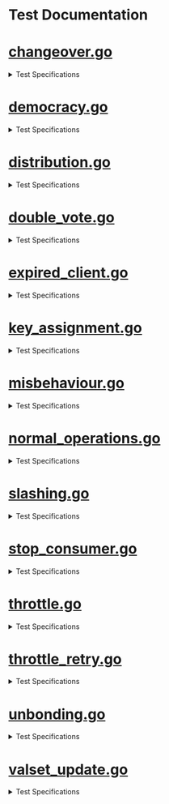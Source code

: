 # Test Documentation

# [changeover.go](../../tests/integration/changeover.go) 
<details><summary> Test Specifications </summary>

| Function | Short Description |
|----------|-------------------|
 [TestRecycleTransferChannel](../../tests/integration/changeover.go#L17) | TestRecycleTransferChannel tests that an existing transfer channel can be reused when transitioning from a standalone to a consumer chain.<details><summary>Details</summary>The test case:<br>* sets up a provider chain and a standalone chain<br>* creates a connection between the two chains<br>* creates a transfer channel between the two chains<br>* transitions the standalone chain to a consumer chain<br>* confirms that no extra transfer channel is created, thus only one transfer channel and one CCV channel exist.</details> |
</details>

# [democracy.go](../../tests/integration/democracy.go) 
<details><summary> Test Specifications </summary>

| Function | Short Description |
|----------|-------------------|
 [TestDemocracyRewardsDistribution](../../tests/integration/democracy.go#L78) | TestDemocracyRewardsDistribution checks that rewards to democracy representatives, community pool, and provider redistribution account are done correctly.<details><summary>Details</summary>* Set up a democracy consumer chain.<br>* Create a new block.<br>* Check that rewards to democracy representatives, community pool, and provider redistribution account are distributed in the right proportions.</details> |
 [TestDemocracyGovernanceWhitelisting](../../tests/integration/democracy.go#L194) | TestDemocracyGovernanceWhitelisting checks that only whitelisted governance proposals can be executed on democracy consumer chains.<details><summary>Details</summary>For context, see the whitelist for proposals in app/consumer-democracy/proposals_whitelisting.go.<br>* Set up a democracy consumer chain.<br>* Submit a proposal containing changes to the auth and mint module parameters.<br>* Check that the proposal is not executed, since the change to the auth module is not whitelisted.<br>* Submit a proposal containing changes *only* to the mint module parameters.<br>* Check that the proposal is executed, since the change to the mint module is whitelisted.<br>* Submit a proposal containing changes *only* to the auth module parameters.<br>* Check that again, the proposal is not executed, since the change to the auth module is not whitelisted.</details> |
 [TestDemocracyMsgUpdateParams](../../tests/integration/democracy.go#L294) | TestDemocracyMsgUpdateParams checks that the consumer parameters can be updated through a governance proposal.<details><summary>Details</summary>* Set up a democracy consumer chain.<br>* Submit a proposal containing changes to the consumer module parameters.<br>* Check that the proposal is executed, and the parameters are updated.</details> |
</details>

# [distribution.go](../../tests/integration/distribution.go) 
<details><summary> Test Specifications </summary>

| Function | Short Description |
|----------|-------------------|
 [TestRewardsDistribution](../../tests/integration/distribution.go#L32) | TestRewardsDistribution tests the distribution of rewards from the consumer chain to the provider chain.<details><summary>Details</summary>* Set up a provider and consumer chain and completes the channel initialization.<br>* Send tokens into the FeeCollector on the consumer chain,<br>and check that these tokens distributed correctly across the provider and consumer chain.<br>* Check that the tokens are distributed purely on the consumer chain,<br>then advance the block height to make the consumer chain send a packet with rewards to the provider chain.<br>* Don't whitelist the consumer denom, so that the tokens stay in the ConsumerRewardsPool on the provider chain.</details> |
 [TestSendRewardsRetries](../../tests/integration/distribution.go#L190) | TestSendRewardsRetries tests that failed reward transmissions are retried every BlocksPerDistributionTransmission blocks<details><summary>Details</summary>* Set up a provider and consumer chain and complete the channel initialization.<br>* Fill the fee pool on the consumer chain, then corrupt the transmission channel<br>and try to send rewards to the provider chain, which should fail.<br>* Advance the block height to trigger a retry of the reward transmission, and confirm that this time, the transmission is successful.</details> |
 [TestEndBlockRD](../../tests/integration/distribution.go#L272) | TestEndBlockRD tests that the last transmission block height is correctly updated after the expected number of block have passed.<details><summary>Details</summary>* Set up CCV and transmission channels between the provider and consumer chains.<br>* Fill the fee pool on the consumer chain, prepare the system for reward<br>distribution, and optionally corrupt the transmission channel to simulate failure scenarios.<br>* After advancing the block height, verify whether the LBTH is updated correctly<br>and if the escrow balance changes as expected.<br>* Check that the IBC transfer states are discarded if the reward distribution<br>to the provider has failed.<br><br>Note: this method is effectively a unit test for EndBLockRD(), but is written as an integration test to avoid excessive mocking.</details> |
 [TestSendRewardsToProvider](../../tests/integration/distribution.go#L395) | TestSendRewardsToProvider is effectively a unit test for SendRewardsToProvider(), but is written as an integration test to avoid excessive mocking.<details><summary>Details</summary>* Set up CCV and transmission channels between the provider and consumer chains.<br>* Verify the SendRewardsToProvider() function under various scenarios and checks if the<br>function handles each scenario correctly by ensuring the expected number of token transfers.</details> |
 [TestIBCTransferMiddleware](../../tests/integration/distribution.go#L542) | TestIBCTransferMiddleware tests the logic of the IBC transfer OnRecvPacket callback.<details><summary>Details</summary>* Set up IBC and transfer channels.<br>* Simulate various scenarios of token transfers from the provider chain to<br>the consumer chain, and evaluate how the middleware processes these transfers.<br>* Ensure that token transfers are handled correctly and rewards are allocated as expected.</details> |
 [TestAllocateTokens](../../tests/integration/distribution.go#L736) | TestAllocateTokens is a happy-path test of the consumer rewards pool allocation to opted-in validators and the community pool.<details><summary>Details</summary>* Set up a provider chain and multiple consumer chains, and initialize the channels between them.<br>* Fund the consumer rewards pools on the provider chain and allocate rewards to the consumer chains.<br>* Begin a new block to cause rewards to be distributed to the validators and the community pool,<br>and check that the rewards are allocated as expected.</details> |
 [TestAllocateTokensToConsumerValidators](../../tests/integration/distribution.go#L883) | TestAllocateTokensToConsumerValidators tests the allocation of tokens to consumer validators.<details><summary>Details</summary>* The test exclusively uses the provider chain.<br>* Set up a current set of consumer validators, then call the AllocateTokensToConsumerValidators<br>function to allocate a number of tokens to the validators.<br>* Check that the expected number of tokens were allocated to the validators.<br>* The test covers the following scenarios:<br>  - The tokens to be allocated are empty<br>  - The consumer validator set is empty<br>  - The tokens are allocated to a single validator<br>  - The tokens are allocated to multiple validators</details> |
 [TestAllocateTokensToConsumerValidatorsWithDifferentValidatorHeights](../../tests/integration/distribution.go#L1028) | TestAllocateTokensToConsumerValidatorsWithDifferentValidatorHeights tests AllocateTokensToConsumerValidators test with consumer validators that have different heights.<details><summary>Details</summary>* Set up a context where the consumer validators have different join heights and verify that rewards are<br>correctly allocated only to validators who have been active long enough.<br>* Ensure that rewards are evenly distributed among eligible validators, that validators<br>can withdraw their rewards correctly, and that no rewards are allocated to validators<br>who do not meet the required join height criteria.<br>* Confirm that validators that have been consumer validators for some time receive rewards,<br>while validators that recently became consumer validators do not receive rewards.</details> |
 [TestMultiConsumerRewardsDistribution](../../tests/integration/distribution.go#L1148) | TestMultiConsumerRewardsDistribution tests the rewards distribution of multiple consumers chains.<details><summary>Details</summary>* Set up multiple consumer and transfer channels and verify the distribution of rewards from<br>various consumer chains to the provider's reward pool.<br>* Ensure that the consumer reward pools are correctly populated<br>and that rewards are properly transferred to the provider.<br>* Checks that the provider's reward pool balance reflects the accumulated<br>rewards from all consumer chains after processing IBC transfer packets and relaying<br>committed packets.</details> |
</details>

# [double_vote.go](../../tests/integration/double_vote.go) 
<details><summary> Test Specifications </summary>

| Function | Short Description |
|----------|-------------------|
 [TestHandleConsumerDoubleVoting](../../tests/integration/double_vote.go#L23) | TestHandleConsumerDoubleVoting tests the handling of double voting evidence from the consumer chain.<details><summary>Details</summary>* Set up a CCV channel.<br>* Create various double voting scenarios and submit those to the provider chain.<br>* Check if the provider chain correctly processes the evidence, jail and tombstone validators as needed, and apply the<br>correct slashing penalties.<br>* Verify that invalid evidence is properly rejected and does not result in incorrect penalties.</details> |
 [TestHandleConsumerDoubleVotingSlashesUndelegationsAndRelegations](../../tests/integration/double_vote.go#L283) | TestHandleConsumerDoubleVotingSlashesUndelegationsAndRelegations tests the handling of double voting evidence from the consumer chain and checks if slashing, undelegations, and redelegations are correctly processed.<details><summary>Details</summary>* Set up a CCV channel.<br>* Create various double voting scenarios and submit those to the provider chain.<br>* Verify that the evidence is processed correctly.<br>* Ensure that the provider chain slashes the validator appropriately, and that it handles undelegations and redelegations accurately.<br>* Confirm that the validator’s staking status reflects these actions.<br>* Check if the slashing penalties are applied correctly and update the validator’s balance and delegations as expected.</details> |
</details>

# [expired_client.go](../../tests/integration/expired_client.go) 
<details><summary> Test Specifications </summary>

| Function | Short Description |
|----------|-------------------|
 [TestVSCPacketSendExpiredClient](../../tests/integration/expired_client.go#L29) | TestVSCPacketSendExpiredClient tests queueing of VSCPackets when the consumer client is expired.<details><summary>Details</summary>* Set up a CCV channel and expire the client on consumer chain.<br>* Bond tokens to provider, send CCV packet to consumer and check pending packets.<br>* While the consumer client is expired (or inactive for some reason) all packets will be queued.<br>* The packet sending and checks are then repeated.<br>* More tokens are bonded on provider to change validator powers.<br>* Upgrade expired client to the consumer and all packets are cleared once the consumer client is established.</details> |
 [TestConsumerPacketSendExpiredClient](../../tests/integration/expired_client.go#L99) | TestConsumerPacketSendExpiredClient tests the consumer sending packets when the provider client is expired.<details><summary>Details</summary>* Set up a CCV channel and bond tokens on provider.<br>* Send CCV packet to consumer and rebond tokens on provider.<br>* Check for pending VSC packets and relay all VSC packets to consumer.<br>* The provider client is then expired.<br>* Confirm that while the provider client is expired all packets will be queued and then cleared<br>once the provider client is upgraded.</details> |
</details>

# [key_assignment.go](../../tests/integration/key_assignment.go) 
<details><summary> Test Specifications </summary>

| Function | Short Description |
|----------|-------------------|
 [TestKeyAssignment](../../tests/integration/key_assignment.go#L35) | TestKeyAssignment tests key assignments relayed from the provider chain to the consumer chain at different times in the protocol lifecycle.<details><summary>Details</summary>Each test scenario sets up a provider chain and then assigns a key for a validator.<br>However, the assignment comes at different times in the protocol lifecycle.<br>The test covers the following scenarios:<br>* successfully assign the key before the CCV channel initialization is complete, then check that a VSCPacket is indeed queued<br>* successfully assign the key after the CCV channel initialization is complete<br>* successfully assign the key during an same epoch where the validator power changes<br>* get an error when assigning the same key twice in the same block by different validators<br>* get an error when assigning the same key twice in the same block by the same validator<br>* successfully assign two different keys in the same block by one validator<br>* get an error when assigning the same key twice in different blocks by different validators<br>* get an error when assigning the same key twice in different blocks by the same validator<br>For each scenario where the key assignment does not produce an error,<br>the test also checks that VSCPackets are relayed to the consumer chain and that the clients on<br>the provider and consumer chain can be updated.<br>TODO: Remove panics when unexpected error occurs.</details> |
</details>

# [misbehaviour.go](../../tests/integration/misbehaviour.go) 
<details><summary> Test Specifications </summary>

| Function | Short Description |
|----------|-------------------|
 [TestHandleConsumerMisbehaviour](../../tests/integration/misbehaviour.go#L25) | TestHandleConsumerMisbehaviour tests the handling of consumer misbehavior.<details><summary>Details</summary>* Set up a CCV channel and send an empty VSC packet to ensure that the consumer client revision height is greater than 0.<br>* Construct a Misbehaviour object with two conflicting headers and process the equivocation evidence.<br>* Verify that the provider chain correctly processes this misbehavior.<br>* Ensure that all involved validators are jailed, tombstoned, and slashed according to the expected outcomes.<br>* Assert that their tokens are adjusted based on the slashing fraction.</details> |
 [TestGetByzantineValidators](../../tests/integration/misbehaviour.go#L101) | TestGetByzantineValidators checks the GetByzantineValidators function on various instances of misbehaviour.<details><summary>Details</summary>* Set up a provider and consumer chain.<br>* Create a header with a subset of the validators on the consumer chain, then create a second header (in a variety of different ways),<br>and check which validators are considered Byzantine by calling the GetByzantineValidators function.<br>* The test scenarios are:<br>- when one of the headers is empty, the function should return an error<br>- when one of the headers has a corrupted validator set (e.g. by a validator having a different public key), the function should return an error<br>- when the signatures in one of the headers are corrupted, the function should return an error<br>- when the attack is an amnesia attack (i.e. the headers have different block IDs), no validator is considered byzantine<br>- for non-amnesia misbehaviour, all validators that signed both headers are considered byzantine</details> |
 [TestCheckMisbehaviour](../../tests/integration/misbehaviour.go#L399) | TestCheckMisbehaviour tests that the CheckMisbehaviour function correctly checks for misbehaviour.<details><summary>Details</summary>* Set up a provider and consumer chain.<br>* Create a valid client header and then create a misbehaviour by creating a second header in a variety of different ways.<br>* Check that the CheckMisbehaviour function correctly checks for misbehaviour by verifying that<br>it returns an error when the misbehaviour is invalid and no error when the misbehaviour is valid.<br>* The test scenarios are:<br>  - both headers are identical (returns an error)<br>  - the misbehaviour is not for the consumer chain (returns an error)<br>  - passing an invalid client id (returns an error)<br>  - passing a misbehaviour with different header height (returns an error)<br>  - passing a misbehaviour older than the min equivocation evidence height (returns an error)<br>  - one header of the misbehaviour has insufficient voting power (returns an error)<br>  - passing a valid misbehaviour (no error)<br><br>* Test does not test actually submitting the misbehaviour to the chain or freezing the client.</details> |
</details>

# [normal_operations.go](../../tests/integration/normal_operations.go) 
<details><summary> Test Specifications </summary>

| Function | Short Description |
|----------|-------------------|
 [TestHistoricalInfo](../../tests/integration/normal_operations.go#L19) | TestHistoricalInfo tests the tracking of historical information in the context of new blocks being committed.<details><summary>Details</summary>* Save the initial number of CC validators and current block height.<br>* Add a new validator and then advance the blockchain by one block, triggering the tracking of historical information.<br>* Create 2 validators and then call TrackHistoricalInfo with header block height.<br>* Verify that historical information is pruned correctly and that the validator set is updated as expected.<br>* Check if the historical information is correctly handled and pruned based on the block height.</details> |
</details>

# [slashing.go](../../tests/integration/slashing.go) 
<details><summary> Test Specifications </summary>

| Function | Short Description |
|----------|-------------------|
 [TestRelayAndApplyDowntimePacket](../../tests/integration/slashing.go#L50) | TestRelayAndApplyDowntimePacket tests that downtime slash packets can be properly relayed from consumer to provider, handled by provider, with a VSC and jailing eventually effective on consumer and provider.<details><summary>Details</summary>* Set up CCV channels and retrieve consumer validators.<br>* Select a validator and create its consensus address.<br>* Retrieve the provider consensus address that corresponds to the consumer consensus address of the validator.<br>* The validator's current state is also retrieved, including its token balance,<br>* Set validator's signing information is to ensure it will be jailed for downtime.<br>* Create the slashing packet and send it from the consumer chain to the provider chain with a specified timeout.<br>* Receive the packet and verify that the validator was removed from the provider validator set.<br>* Relay VSC packets from the provider chain to each consumer chain and verify that the consumer chains correctly process these packets.<br>* Check the validator's balance and status on the provider chain to ensure it was jailed correctly but not slashed,<br>and its unjailing time is updated.<br>* Reset the outstanding downtime flag on the consumer chain, and ensure that the consumer<br>chain acknowledges receipt of the packet from the provider chain.<br><br>Note: This method does not test the actual slash packet sending logic for downtime<br>and double-signing, see TestValidatorDowntime and TestValidatorDoubleSigning for<br>those types of tests.</details> |
 [TestSlashPacketAcknowledgement](../../tests/integration/slashing.go#L185) | TestSlashPacketAcknowledgement tests the handling of a slash packet acknowledgement.<details><summary>Details</summary>* Set up a provider and consumer chain, with channel initialization between them performed.<br>* Send a slash packet with randomized fields from the consumer to the provider.<br>* The provider processes the packet</details> |
 [TestHandleSlashPacketDowntime](../../tests/integration/slashing.go#L236) | TestHandleSlashPacketDowntime tests the handling of a downtime related slash packet, with integration tests.<details><summary>Details</summary>* Retrieve a validator from provider chain's validators and checks if it's bonded.<br>* Set tThe signing information for the validator.<br>* The provider processes the downtime slashing packet from the consumer.<br>* Check that the validator has been jailed as a result of the downtime slashing packet being processed.<br>* Verify that the validator’s signing information is updated and that the jailing duration is set correctly.<br><br>Note that only downtime slash packets are processed by HandleSlashPacket.</details> |
 [TestOnRecvSlashPacketErrors](../../tests/integration/slashing.go#L283) | TestOnRecvSlashPacketErrors tests errors for the OnRecvSlashPacket method in an integration testing setting.<details><summary>Details</summary>* Set up all CCV channels and expect panic if the channel is not established via dest channel of packet.<br>* After the correct channelID is added to the packet, a panic shouldn't occur anymore.<br>* Create an instance of SlashPacketData and then verify correct processing and error handling<br>for slashing packets received by the provider chain.<br>TODO: Move to unit tests.</details> |
 [TestValidatorDowntime](../../tests/integration/slashing.go#L412) | TestValidatorDowntime tests if a slash packet is sent and if the outstanding slashing flag is switched when a validator has downtime on the slashing module.<details><summary>Details</summary>* Set up all CCV channel and send an empty VSC packet, then retrieve the address of a validator.<br>* Validator signs blocks for the duration of the signedBlocksWindow and a slash packet is constructed to be sent and committed.<br>* Simulate the validator missing blocks and then verify that the validator is jailed and the jailed time is correctly updated.<br>* Ensure that the missed block counters are reset.<br>* Check that there is a pending slash packet in the queue, and then send the pending packets.<br>* Check if slash record is created and verify that the consumer queue still contains the packet since no<br>acknowledgment has been received from the provider.<br>* Verify that the slash packet was sent and check that the outstanding slashing flag prevents the jailed validator to keep missing block.</details> |
 [TestQueueAndSendSlashPacket](../../tests/integration/slashing.go#L533) | TestQueueAndSendSlashPacket tests the integration of QueueSlashPacket with SendPackets. In normal operation slash packets are queued in BeginBlock and sent in EndBlock.<details><summary>Details</summary>* Set up all CCV channels and then queue slash packets for both downtime and double-signing infractions.<br>* Check that the correct number of slash requests are stored in the queue, including duplicates for downtime infractions.<br>* Prepare the CCV channel for sending actual slash packets.<br>* Send the slash packets and check that the outstanding downtime flags are correctly set for validators that were slashed<br>for downtime infractions.<br>* Ensure that the pending data packets queue is empty.<br>TODO: Move to unit tests.</details> |
 [TestCISBeforeCCVEstablished](../../tests/integration/slashing.go#L618) | TestCISBeforeCCVEstablished tests that the consumer chain doesn't panic or have any undesired behavior when a slash packet is queued before the CCV channel is established. Then once the CCV channel is established, the slash packet should be sent soon after.<details><summary>Details</summary>* Check that no pending packets exist and that there's no slash record found.<br>* Triggers a slashing event which queues a slash packet.<br>* The slash packet should be queued but not sent, and it should stay like that until the CCV channel is established and the packet is sent.<br>*Verify that a slashing record now exists, indicating that the slashing packet has been successfully sent.</details> |
</details>

# [stop_consumer.go](../../tests/integration/stop_consumer.go) 
<details><summary> Test Specifications </summary>

| Function | Short Description |
|----------|-------------------|
 [TestStopConsumerChain](../../tests/integration/stop_consumer.go#L26) | TestStopConsumerChain tests the functionality of stopping a consumer chain at a higher level than unit tests.<details><summary>Details</summary>* Retrieve a validator from the provider chain's validators and then the delegator address.<br>* Set up test operations, populating the provider chain states using the following operations:<br>  - Setup CCV channels; establishes the CCV channel and sets channelToChain, chainToChannel, and initHeight mapping for the consumer chain ID.<br>  - Delegate the total bond amount to the chosen validator.<br>  - Undelegate the shares in four consecutive blocks evenly; create UnbondingOp and UnbondingOpIndex entries for the consumer chain ID.<br>  - Set SlashAck state for the consumer chain ID.<br><br>* After, the setup operations are executed, and the consumer chain is stopped.<br>* Check that the state associated with the consumer chain is properly cleaned up after it is stopped.</details> |
 [TestStopConsumerOnChannelClosed](../../tests/integration/stop_consumer.go#L117) | TestStopConsumerOnChannelClosed tests stopping a consumer chain correctly.<details><summary>Details</summary>* Set up CCV channel and transfer channel, and send empty VSC packet.<br>* Stop the consumer chain and verify that the provider chain's channel end is closed.<br><br>TODO Simon: implement OnChanCloseConfirm in IBC-GO testing to close the consumer chain's channel end</details> |
</details>

# [throttle.go](../../tests/integration/throttle.go) 
<details><summary> Test Specifications </summary>

| Function | Short Description |
|----------|-------------------|
 [TestBasicSlashPacketThrottling](../../tests/integration/throttle.go#L35) | TestBasicSlashPacketThrottling tests slash packet throttling with a single consumer, two slash packets, and no VSC matured packets. The most basic scenario.<details><summary>Details</summary>* Set up various test cases, all CCV channels and validator powers.<br>* Retrieve the initial value of the slash meter, and the test verify it has the expected value.<br>* All validators are retrieved as well, and it's ensured that none of them are jailed from the start.<br>* Create a slash packet for the first validator and send it from the consumer to the provider.<br>* Asserts that validator 0 is jailed, has no power, and that the slash meter and allowance have the expected values.<br>* Then, create a second slash packet for a different validator, and check if the second validator is<br>not jailed after sending the second slash packet.<br>* Replenishes the slash meter until it is positive.<br>* Assert that validator 2 is jailed once the slash packet is retried and that it has no more voting power.</details> |
 [TestMultiConsumerSlashPacketThrottling](../../tests/integration/throttle.go#L219) | TestMultiConsumerSlashPacketThrottling tests slash packet throttling in the context of multiple consumers sending slash packets to the provider, with VSC matured packets sprinkled around.<details><summary>Details</summary>* Set up all CCV channels and validator powers.<br>* Choose three consumer bundles from the available bundles.<br>* Send the slash packets from each of the chosen consumer bundles to the provider chain. They will each slash a different validator.<br>* Confirm that the slash packet for the first consumer was handled first, and afterward, the slash packets for the second and<br>third consumers were bounced.<br>* Check the total power of validators in the provider chain to ensure it reflects the expected state after the first validator has been jailed.<br>* Replenish the slash meter and handle one of the two queued slash packet entries when both are retried.<br>* Verify again that the total power is updated.<br>* Replenish the slash meter one more time, and handle the final slash packet.<br>* Confirm that all validators are jailed.</details> |
 [TestPacketSpam](../../tests/integration/throttle.go#L348) | TestPacketSpam confirms that the provider can handle a large number of incoming slash packets in a single block.<details><summary>Details</summary>* Set up all CCV channels and validator powers.<br>* Set the parameters related to the handling of slash packets.<br>* Prepare the slash packets for the first three validators, and create 500 slash packets, alternating between<br>downtime and double-sign infractions.<br>* Simulate the reception of the 500 packets by the provider chain within the same block.<br>* Verify that the first three validators have been jailed as expected. This confirms that the<br>system correctly processed the slash packets and applied the penalties.</details> |
 [TestDoubleSignDoesNotAffectThrottling](../../tests/integration/throttle.go#L420) | TestDoubleSignDoesNotAffectThrottling tests that a large number of double sign slash packets do not affect the throttling mechanism.<details><summary>Details</summary>* Set up a scenario where 3 validators are slashed for double signing, and the 4th is not.<br>* Send 500 double sign slash packets from a consumer to the provider in a single block.<br>* Confirm that the slash meter is not affected by this, and that no validators are jailed.</details> |
 [TestSlashingSmallValidators](../../tests/integration/throttle.go#L508) | TestSlashingSmallValidators tests that multiple slash packets from validators with small power can be handled by the provider chain in a non-throttled manner.<details><summary>Details</summary>* Set up all CCV channels and delegate tokens to four validators, giving the first validator a larger amount of power.<br>* Initialize the slash meter, and verify that none of the validators are jailed before the slash packets are processed.<br>* Set up default signing information for the three smaller validators to prepare them for being jailed.<br>* The slash packets for the small validators are then constructed and sent.<br>* Verify validator powers after processing the slash packets.<br>* Confirm that the large validator remains unaffected and that the three smaller ones have been penalized and jailed.</details> |
 [TestSlashMeterAllowanceChanges](../../tests/integration/throttle.go#L587) | TestSlashMeterAllowanceChanges tests scenarios where the slash meter allowance is expected to change.<details><summary>Details</summary>* Set up all CCV channels, verify the initial slash meter allowance, and update the power of validators.<br>* Confirm that the value of the slash meter allowance is adjusted correctly after updating the validators' powers.<br>* Change the replenish fraction and assert the new expected allowance.<br><br>TODO: This should be a unit test, or replaced by TestTotalVotingPowerChanges.</details> |
 [TestSlashAllValidators](../../tests/integration/throttle.go#L619) | TestSlashAllValidators is similar to TestSlashSameValidator, but 100% of validators' power is jailed in a single block.<details><summary>Details</summary>* Set up all CCV channels and validator powers.<br>* Set the slash meter parameters.<br>* Create one slash packet for each validator, and then an additional five more for each validator<br>in order to test the system's ability to handle multiple slashing events in a single block.<br>* Receive and process each slashing packet in the provider chain and check that all validators are jailed as expected.<br><br>Note: This edge case should not occur in practice, but it is useful to validate that<br>the slash meter can allow any number of slash packets to be handled in a single block when<br>its allowance is set to "1.0".</details> |
</details>

# [throttle_retry.go](../../tests/integration/throttle_retry.go) 
<details><summary> Test Specifications </summary>

| Function | Short Description |
|----------|-------------------|
 [TestSlashRetries](../../tests/integration/throttle_retry.go#L27) | TestSlashRetries tests the throttling v2 retry logic at an integration level.<details><summary>Details</summary>* Set up the CCV channels and the provider.<br>* Retrieve the validators and ensure that none are initially jailed.<br>* Select two validators and set up their signing information.<br>* Set up the consumer, and then construct and queue a slashing packet for the first validator.<br>* Verify that the packet is sent.<br>* Receive the packet on the provider side and handle it.<br>* Confirm that the first validator has been jailed and check the provider's slash meter to ensure it reflects the correct state.<br>* Acknowledge the packet on the consumer chain, and verify that the slash record has been deleted and no pending packets remain.<br>* Confirm that packet sending is now permitted.<br>* Queue a second slashing packet for the second validator and verify its pending status.<br>* Handle the second packet, check that the second validator is jailed, and confirm<br>the final state of the slash record and pending packets on the consumer chain.</details> |
</details>

# [unbonding.go](../../tests/integration/unbonding.go) 
<details><summary> Test Specifications </summary>

| Function | Short Description |
|----------|-------------------|
 [TestUndelegationCompletion](../../tests/integration/unbonding.go#L16) | TestUndelegationCompletion tests that undelegations complete after the unbonding period elapses on the provider, regardless of the consumer's state<details><summary>Details</summary>* Set up CCV channel.<br>* Perform initial delegation of tokens followed by a partial undelegation (1/4 of the tokens).<br>* Verify that the staking unbonding operation is created as expected.<br>* Increment provider block height.<br>* Check that the unbonding operation has been completed.<br>* Verify that the token balances are correctly updated and the expected amount of tokens has been returned to the account.</details> |
</details>

# [valset_update.go](../../tests/integration/valset_update.go) 
<details><summary> Test Specifications </summary>

| Function | Short Description |
|----------|-------------------|
 [TestPacketRoundtrip](../../tests/integration/valset_update.go#L23) | TestPacketRoundtrip tests a CCV packet roundtrip when tokens are bonded on the provider.<details><summary>Details</summary>* Set up CCV and transfer channels.<br>* Bond some tokens on the provider side in order to change validator power.<br>* Relay a packet from the provider chain to the consumer chain.<br>* Relays a matured packet from the consumer chain back to the provider chain.</details> |
 [TestQueueAndSendVSCMaturedPackets](../../tests/integration/valset_update.go#L59) | TestQueueAndSendVSCMaturedPackets tests the behavior of EndBlock QueueVSCMaturedPackets call and its integration with SendPackets call.<details><summary>Details</summary>* Set up CCV channel.<br>* Create and simulate the sending of three VSC packets from the provider chain to the consumer chain at different times.<br>* Send the first packet and validate its processing.<br>* Simulate the passage of one hour.<br>* Send the second packet and validate its processing.<br>* Simulate the passage of 24 more hours.<br>* Send the third packet and validate its processing.<br>* Retrieve all packet maturity times from the consumer, and use this to check the maturity status of the packets sent earlier.<br>* Advance the time so that the first two packets reach their unbonding period, while the third packet does not.<br>* Ensure first two packets are unbonded, their maturity times are deleted, and that VSCMatured packets are queued.<br>* The third packet is still in the store and has not yet been processed for unbonding.<br>* Checks that the packet commitments for the processed packets are correctly reflected in the consumer chain's state.</details> |
</details>

